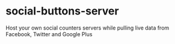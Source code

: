 social-buttons-server
=====================

Host your own social counters servers while pulling live data from Facebook, Twitter and Google Plus
